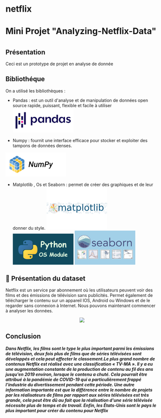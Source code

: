 # netflix
<H1>Mini Projet "Analyzing-Netflix-Data"<H1>
 

## Présentation 
Ceci est un prototype de projet en analyse de donnée
## Bibliothéque 
On a utilisé les bibliothèques :
* Pandas : est un outil d'analyse et de manipulation de données open source rapide, puissant, flexible et facile à utiliser
  <img src='img/pandas.png' width=200px> 

* Numpy : fournit une interface efficace pour stocker et exploiter des tampons de données denses.
<img src='img/numpy.png' width=200px> 

* Matplotlib , Os et Seaborn : permet de créer des graphiques et de leur donner du style.
 <img src='img/mat.png' width=200px><img src='img/os.png' width=200px> <img src='img/seo.jpg' width=200px>

## :file_folder: Présentation du dataset
    
  Netflix est un service par abonnement où les utilisateurs peuvent voir des films et des émissions de télévision sans publicités. Permet également de télécharger le contenu sur un appareil IOS, Android ou Windows et de le regarder sans connexion à Internet. Nous pouvons maintenant commencer à analyser les données.
<p align="center">
  <img src="https://media.giphy.com/media/UoRR2d1b8xs04A2bV8/giphy.gif"></h1>
</p>

## Conclusion
<h5>Dans Netflix, les films sont le type le plus important parmi les émissions de télévision, deux fois plus de films que de séries télévisées sont développés et cela peut affecter le classement.Le plus grand nombre de contenus Netflix est réalisé avec une classification « TV-MA ». Il y a eu une augmentation constante de la production de contenu au fil des ans jusqu'en 2019 environ, lorsque le contenu a chuté. Cela pourrait être attribué à la pandémie de COVID-19 qui a particulièrement frappé l'industrie du divertissement pendant cette période. Une autre information importante est que la différence entre le nombre de projets par les réalisateurs de films par rapport aux séries télévisées est très grande, cela peut être dû au fait que la réalisation d'une série télévisée nécessite plus de temps et de travail. Enfin, les États-Unis sont le pays le plus important pour créer du contenu pour Netflix<h5>
